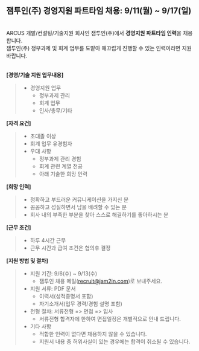 ## 잼투인(주) 경영지원 파트타임 채용: 9/11(월) ~ 9/17(일)

&nbsp; <br />
ARCUS 개발/컨설팅/기술지원 회사인 잼투인(주)에서 **경영지원 파트타임 인력**을 채용합니다. <br />
잼투인(주) 정부과제 및 회계 업무를 도맡아 매끄럽게 진행할 수 있는 인력이라면 지원바랍니다. <br />
&nbsp;

**[경영/기술 지원 업무내용]**

> - 경영지원 업무
>   - 정부과제 관리
>   - 회계 업무
>   - 인사/총무/기타

**[자격 요건]**

> - 초대졸 이상
> - 회계 업무 유경험자
> - 우대 사항
>   - 정부과제 관리 경험
>   - 회계 관련 계열 전공
>   - 아래 기술한 희망 인력 

**[희망 인력]**

> - 정확하고 부드러운 커뮤니케이션을 가지신 분
> - 꼼꼼하고 성실하면서 남을 배려할 수 있는 분
> - 회사 내의 부족한 부분을 찾아 스스로 해결하기를 좋아하시는 분 

**[근무 조건]**

> - 하루 4시간 근무 
> - 근무 시간과 급여 조건은 협의후 결정

**[지원 방법 및 절차]**

> - 지원 기간: 9/6(수) ~ 9/13(수)
>   - 잼투인 채용 메일(<recruit@jam2in.com>)로 보내주세요.
> - 지원 서류: PDF 문서
>   -  이력서(성적증명서 포함)
>   -  자기소개서(업무 경력/경험 설명 포함)
> - 전형 절차: 서류전형 => 면접 => 입사
>   - 서류전형 합격자에 한하여 면접일정은 개별적으로 안내 드립니다.
> - 기타 사항
>   - 적합한 인력이 없다면 채용하지 않을 수 있습니다.
>   - 지원서 내용 중 허위사실이 있는 경우에는 합격이 취소될 수 있습니다.
